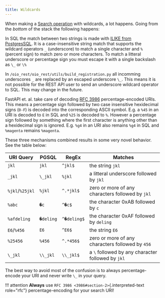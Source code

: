 ```yaml
---
title: Wildcards
---
```


When making a [Search operation](../user/api/search.md#search-operation) with
wildcards, a lot happens. Going from the *bottom* of the stack the
following happens:

In SQL the match between two strings is made with [ILIKE from
PostgresSQL](https://www.postgresql.org/docs/11.7/functions-matching.html#FUNCTIONS-LIKE).
It is a case-insensitive string match that supports the wildcard
operators `_` (underscore) to match a single character and `%` (percent
sign) to match zero or more characters. To match a litteral underscore
or percentage sign you must escape it with a single backslash as `\_` or
`\%`

In `/oio_rest/oio_rest/utils/build_registration.py` all incomming underscores `_` are
replaced by an escaped underscore `\_`. This means it is not possible for the REST API
user to send an underscore wildcard operator to SQL. This may change in the future.

FastAPI et. al. take care of decoding
[RFC 3986](https://datatracker.ietf.org/doc/html/rfc3986.html#section-2)
percentage-encoded URIs. This means a percentage sign followed by two
case insensitive hexidecimal signs (`0-F`) is decoded into the
corresponding ASCII symbol. E.g. a `%45` in an URI is decoded to `E` in
SQL and `%25` is decoded to `%`. However a percentage sign followed by
something where the first character is anything other than a hexidecimal
sign is ignored. E.g. `%g4` in an URI also remains `%g4` in SQL and
`%magenta` remains `%magenta`.

These three mechanisms combined results in some very novel behavior. See
the table below:

| URI Query       | PGSQL     | RegEx       | Matches |
| --------------- | --------- | ----------- | ------------------------------------------------- |
| `jkl`           | `jkl`     | `^jkl$`     | the string `jkl`                                  |
| `_jkl`          | `\_jkl`   | `%jkl`      | a litteral underscore followed by `jkl`           |
| `%jkl`/`%25jkl` | `%jkl`    | `^.*jkl$`   | zero or more of any characters followed by `jkl`  |
| `%abc`          | `�c`      | `^�c$`      | the character 0xAB followed by `c`                |
| `%afdeling`     | `�deling` | `^�deling$` | the character 0xAF followed by `deling`           |
| `E6`/`%456`     | `E6`      | `^E6$`      | the string `E6`                                   |
| `%25456`        | `%456`    | `^.*456$`   | zero or more of any characters followed by `456`  |
| `\_jkl`         | `\\_jkl`  | `\\_jkl$`   | a `\` followed by any character followed by `jkl` |


The best way to avoid most of the confusion is to always
percentage-encode your URI and never write `\_` in your query.

!!! attention
    **Always** use `RFC 3986 <3986#section-2>`{.interpreted-text role="rfc"}
    percentage-encoding for your search URI!
